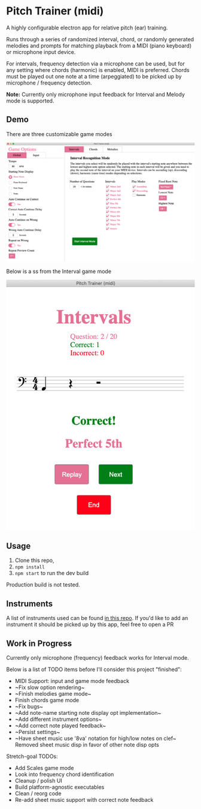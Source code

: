 # Pitch Trainer (midi)

A highly configurable electron app for relative pitch (ear) training.

Runs through a series of randomized interval, chord, or randomly generated melodies and prompts for matching playback from a MIDI (piano keyboard) or microphone input device.

For intervals, frequency detection via a microphone can be used, but for any setting where chords (harmonic) is enabled, MIDI is preferred. Chords must be played out one note at a time (arpeggiated) to be picked up by microphone / frequency detection.

**Note:** Currently only microphone input feedback for Interval and Melody mode is supported.

## Demo

There are three customizable game modes

![Options Demo](./docs/options_demo.png)

Below is a ss from the Interval game mode

![Interval Demo](./docs/interval_demo.png)

## Usage

1. Clone this repo, 
2. `npm install`
3. `npm start` to run the dev build

Production build is not tested.

## Instruments

A list of instruments used can be found [in this repo](https://github.com/Ebonsignori/pitch-trainer-instruments/tree/master/instruments). If you'd like to add an instrument it should be picked up by this app, feel free to open a PR 

## Work in Progress

Currently only microphone (frequency) feedback works for Interval mode.


Below is a list of TODO items before I'll consider this project "finished":

- MIDI Support: input and game mode feedback
- ~Fix slow option rendering~
- ~Finish melodies game mode~
- Finish chords game mode
- ~Fix bugs~
- ~Add note-name starting note display opt implementation~
- ~Add different instrument options~
- ~Add correct note played feedback~
- ~Persist settings~ 
- ~Have sheet music use '8va' notation for high/low notes on clef~ Removed sheet music disp in favor of other note disp opts

Stretch-goal TODOs:

- Add Scales game mode
- Look into frequency chord identification 
- Cleanup / polish UI
- Build platform-agnostic executables 
- Clean / reorg code
- Re-add sheet music support with correct note feedback

